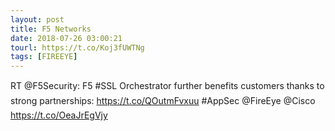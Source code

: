 ```yaml
---
layout: post
title: F5 Networks
date: 2018-07-26 03:00:21
tourl: https://t.co/Koj3fUWTNg
tags: [FIREEYE]
---
```

RT @F5Security: F5 #SSL Orchestrator further benefits customers thanks to strong partnerships: https://t.co/QOutmFvxuu #AppSec @FireEye @Cisco https://t.co/OeaJrEgVjy